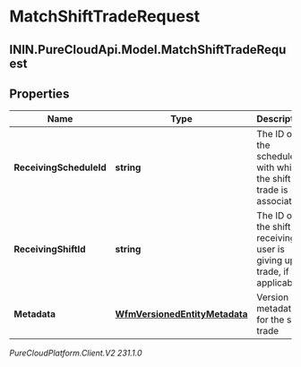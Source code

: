 # MatchShiftTradeRequest

## ININ.PureCloudApi.Model.MatchShiftTradeRequest

## Properties

|Name | Type | Description | Notes|
|------------ | ------------- | ------------- | -------------|
| **ReceivingScheduleId** | **string** | The ID of the schedule with which the shift trade is associated | |
| **ReceivingShiftId** | **string** | The ID of the shift the receiving user is giving up in trade, if applicable | [optional] |
| **Metadata** | [**WfmVersionedEntityMetadata**](WfmVersionedEntityMetadata) | Version metadata for the shift trade | |



_PureCloudPlatform.Client.V2 231.1.0_
